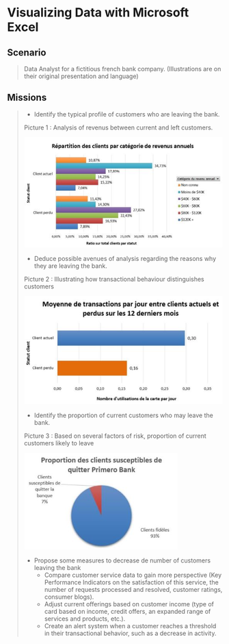 # Visualizing Data with Microsoft Excel

## Scenario
 > Data Analyst for a fictitious french bank company. (Illustrations are on their original presentation and language)

## Missions
> * Identify the typical profile of customers who are leaving the bank.
>
> Picture 1 : Analysis of revenus between current and left customers.
> 
> ![picture1](/Project_1_folder/images/Image_1.jpg)
> 
> * Deduce possible avenues of analysis regarding the reasons why they are leaving the bank.
>  
> Picture 2 : Illustrating how transactional behaviour distinguishes customers
>
> ![picture1](/Project_1_folder/images/Image_2.jpg)
> 
> * Identify the proportion of current customers who may leave the bank.
>  
> Picture 3 : Based on several factors of risk, proportion of current customers likely to leave
>
> ![picture1](/Project_1_folder/images/Image_3.jpg)
>
> * Propose some measures to decrease de number of customers leaving the bank
>     - Compare customer service data to gain more perspective (Key Performance Indicators on the satisfaction of this service, the number of requests processed and resolved, customer ratings, consumer blogs).
>     - Adjust current offerings based on customer income (type of card based on income, credit offers, an expanded range of services and products, etc.).
>     - Create an alert system when a customer reaches a threshold in their transactional behavior, such as a decrease in activity.
